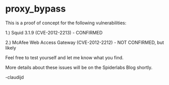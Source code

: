 proxy_bypass
============

This is a proof of concept for the following vulnerabilities:

1.) Squid 3.1.9 (CVE-2012-2213) - CONFIRMED

2.) McAfee Web Access Gateway (CVE-2012-2212) - NOT CONFIRMED, but likely


Feel free to test yourself and let me know what you find.

More details about these issues will be on the Spiderlabs Blog shortly.

-claudijd